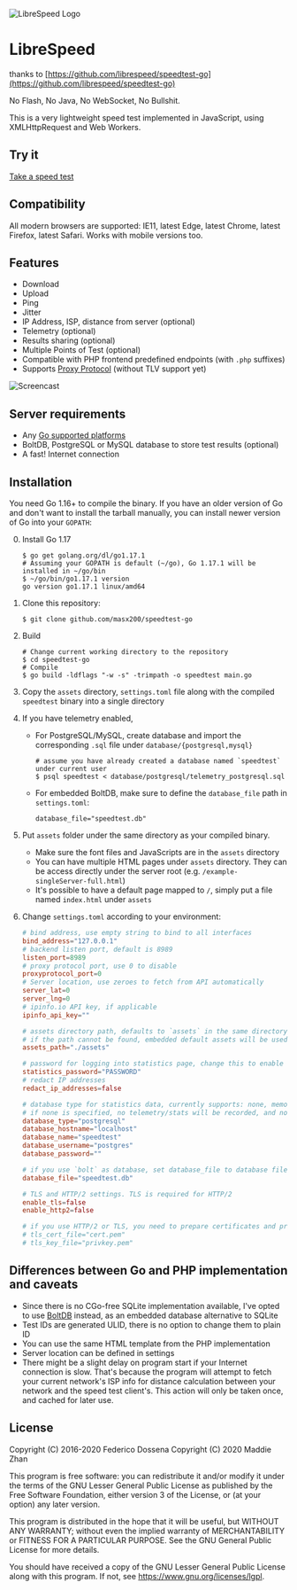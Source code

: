 ![LibreSpeed Logo](https://github.com/masx200/speedtest-go/raw/main/.logo/logo3.png)

# LibreSpeed

thanks to
[https://github.com/librespeed/speedtest-go](https://github.com/librespeed/speedtest-go)

No Flash, No Java, No WebSocket, No Bullshit.

This is a very lightweight speed test implemented in JavaScript, using
XMLHttpRequest and Web Workers.

## Try it

[Take a speed test](https://speedtest.zzz.cat)

## Compatibility

All modern browsers are supported: IE11, latest Edge, latest Chrome, latest
Firefox, latest Safari. Works with mobile versions too.

## Features

- Download
- Upload
- Ping
- Jitter
- IP Address, ISP, distance from server (optional)
- Telemetry (optional)
- Results sharing (optional)
- Multiple Points of Test (optional)
- Compatible with PHP frontend predefined endpoints (with `.php` suffixes)
- Supports
  [Proxy Protocol](https://www.haproxy.org/download/2.3/doc/proxy-protocol.txt)
  (without TLV support yet)

![Screencast](https://speedtest.zzz.cat/speedtest.webp)

## Server requirements

- Any
  [Go supported platforms](https://github.com/golang/go/wiki/MinimumRequirements)
- BoltDB, PostgreSQL or MySQL database to store test results (optional)
- A fast! Internet connection

## Installation

You need Go 1.16+ to compile the binary. If you have an older version of Go and
don't want to install the tarball manually, you can install newer version of Go
into your `GOPATH`:

0. Install Go 1.17

   ```
   $ go get golang.org/dl/go1.17.1
   # Assuming your GOPATH is default (~/go), Go 1.17.1 will be installed in ~/go/bin
   $ ~/go/bin/go1.17.1 version
   go version go1.17.1 linux/amd64
   ```

1. Clone this repository:

   ```
   $ git clone github.com/masx200/speedtest-go
   ```

2. Build

   ```
   # Change current working directory to the repository
   $ cd speedtest-go
   # Compile
   $ go build -ldflags "-w -s" -trimpath -o speedtest main.go
   ```

3. Copy the `assets` directory, `settings.toml` file along with the compiled
   `speedtest` binary into a single directory

4. If you have telemetry enabled,

   - For PostgreSQL/MySQL, create database and import the corresponding `.sql`
     file under `database/{postgresql,mysql}`

     ```
     # assume you have already created a database named `speedtest` under current user
     $ psql speedtest < database/postgresql/telemetry_postgresql.sql
     ```

   - For embedded BoltDB, make sure to define the `database_file` path in
     `settings.toml`:

     ```
     database_file="speedtest.db"
     ```

5. Put `assets` folder under the same directory as your compiled binary.

   - Make sure the font files and JavaScripts are in the `assets` directory
   - You can have multiple HTML pages under `assets` directory. They can be
     access directly under the server root (e.g.
     `/example-singleServer-full.html`)
   - It's possible to have a default page mapped to `/`, simply put a file named
     `index.html` under `assets`

6. Change `settings.toml` according to your environment:

   ```toml
   # bind address, use empty string to bind to all interfaces
   bind_address="127.0.0.1"
   # backend listen port, default is 8989
   listen_port=8989
   # proxy protocol port, use 0 to disable
   proxyprotocol_port=0
   # Server location, use zeroes to fetch from API automatically
   server_lat=0
   server_lng=0
   # ipinfo.io API key, if applicable
   ipinfo_api_key=""

   # assets directory path, defaults to `assets` in the same directory
   # if the path cannot be found, embedded default assets will be used
   assets_path="./assets"

   # password for logging into statistics page, change this to enable stats page
   statistics_password="PASSWORD"
   # redact IP addresses
   redact_ip_addresses=false

   # database type for statistics data, currently supports: none, memory, bolt, mysql, postgresql
   # if none is specified, no telemetry/stats will be recorded, and no result PNG will be generated
   database_type="postgresql"
   database_hostname="localhost"
   database_name="speedtest"
   database_username="postgres"
   database_password=""

   # if you use `bolt` as database, set database_file to database file location
   database_file="speedtest.db"

   # TLS and HTTP/2 settings. TLS is required for HTTP/2
   enable_tls=false
   enable_http2=false

   # if you use HTTP/2 or TLS, you need to prepare certificates and private keys
   # tls_cert_file="cert.pem"
   # tls_key_file="privkey.pem"
   ```

## Differences between Go and PHP implementation and caveats

- Since there is no CGo-free SQLite implementation available, I've opted to use
  [BoltDB](https://github.com/etcd-io/bbolt) instead, as an embedded database
  alternative to SQLite
- Test IDs are generated ULID, there is no option to change them to plain ID
- You can use the same HTML template from the PHP implementation
- Server location can be defined in settings
- There might be a slight delay on program start if your Internet connection is
  slow. That's because the program will attempt to fetch your current network's
  ISP info for distance calculation between your network and the speed test
  client's. This action will only be taken once, and cached for later use.

## License

Copyright (C) 2016-2020 Federico Dossena Copyright (C) 2020 Maddie Zhan

This program is free software: you can redistribute it and/or modify it under
the terms of the GNU Lesser General Public License as published by the Free
Software Foundation, either version 3 of the License, or (at your option) any
later version.

This program is distributed in the hope that it will be useful, but WITHOUT ANY
WARRANTY; without even the implied warranty of MERCHANTABILITY or FITNESS FOR A
PARTICULAR PURPOSE. See the GNU General Public License for more details.

You should have received a copy of the GNU Lesser General Public License along
with this program. If not, see <https://www.gnu.org/licenses/lgpl>.
